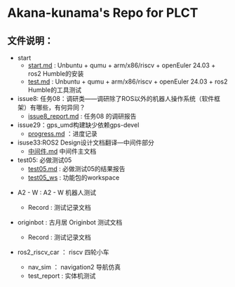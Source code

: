 # **Akana-kunama's Repo for PLCT** 

## 文件说明：

- start
  -  [start.md](start/start.md) :  Unbuntu + qumu + arm/x86/riscv + openEuler 24.03 + ros2 Humble的安装
  -  [test.md](start/test.md)  :    Unbuntu + qumu + arm/x86/riscv + openEuler 24.03 + ros2 Humble的工具测试
- issue8: 任务08：调研类——调研除了ROS以外的机器人操作系统（软件框架）有哪些，有何异同？
  -  [issue8_report.md](issue8/issue8_report.md)  : 任务08 的调研报告
- issue29：gps_umd构建缺少依赖gps-devel
  -  [progress.md](issue29\progress.md) ：进度记录
- isuse33:ROS2 Design设计文档翻译—中间件部分
  -  [中间件.md](issue33\中间件.md)  中间件主文档
- test05: 必做测试05
  -  [test05.md](test05/test05.md) : 必做测试05的结果报告
  -  [test05_ws](test05/test05_ws) : 功能包的workspace

+ A2 - W : A2 - W 机器人测试
  + Record : 测试记录文档

+ originbot : 古月居 Originbot 测试文档
  + Record : 测试记录文档
+ ros2_riscv_car ： riscv 四轮小车
  + nav_sim ： navigation2 导航仿真
  + test_report :  实体机测试 
